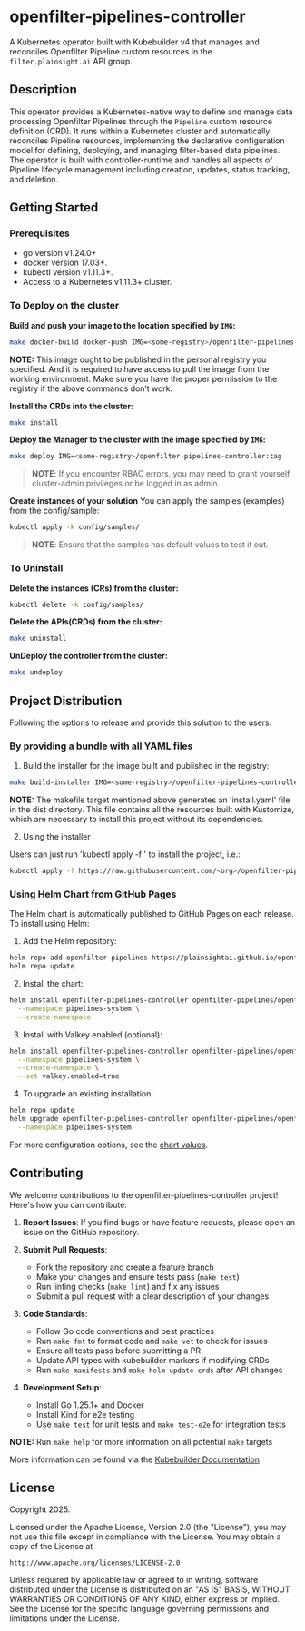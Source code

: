 # openfilter-pipelines-controller

A Kubernetes operator built with Kubebuilder v4 that manages and reconciles Openfilter Pipeline custom resources in the `filter.plainsight.ai` API group.

## Description

This operator provides a Kubernetes-native way to define and manage data processing Openfilter Pipelines through the `Pipeline` custom resource definition (CRD). It runs within a Kubernetes cluster and automatically reconciles Pipeline resources, implementing the declarative configuration model for defining, deploying, and managing filter-based data pipelines. The operator is built with controller-runtime and handles all aspects of Pipeline lifecycle management including creation, updates, status tracking, and deletion.

## Getting Started

### Prerequisites
- go version v1.24.0+
- docker version 17.03+.
- kubectl version v1.11.3+.
- Access to a Kubernetes v1.11.3+ cluster.

### To Deploy on the cluster
**Build and push your image to the location specified by `IMG`:**

```sh
make docker-build docker-push IMG=<some-registry>/openfilter-pipelines-controller:tag
```

**NOTE:** This image ought to be published in the personal registry you specified.
And it is required to have access to pull the image from the working environment.
Make sure you have the proper permission to the registry if the above commands don’t work.

**Install the CRDs into the cluster:**

```sh
make install
```

**Deploy the Manager to the cluster with the image specified by `IMG`:**

```sh
make deploy IMG=<some-registry>/openfilter-pipelines-controller:tag
```

> **NOTE**: If you encounter RBAC errors, you may need to grant yourself cluster-admin
privileges or be logged in as admin.

**Create instances of your solution**
You can apply the samples (examples) from the config/sample:

```sh
kubectl apply -k config/samples/
```

>**NOTE**: Ensure that the samples has default values to test it out.

### To Uninstall
**Delete the instances (CRs) from the cluster:**

```sh
kubectl delete -k config/samples/
```

**Delete the APIs(CRDs) from the cluster:**

```sh
make uninstall
```

**UnDeploy the controller from the cluster:**

```sh
make undeploy
```

## Project Distribution

Following the options to release and provide this solution to the users.

### By providing a bundle with all YAML files

1. Build the installer for the image built and published in the registry:

```sh
make build-installer IMG=<some-registry>/openfilter-pipelines-controller:tag
```

**NOTE:** The makefile target mentioned above generates an 'install.yaml'
file in the dist directory. This file contains all the resources built
with Kustomize, which are necessary to install this project without its
dependencies.

2. Using the installer

Users can just run 'kubectl apply -f <URL for YAML BUNDLE>' to install
the project, i.e.:

```sh
kubectl apply -f https://raw.githubusercontent.com/<org>/openfilter-pipelines-controller/<tag or branch>/dist/install.yaml
```

### Using Helm Chart from GitHub Pages

The Helm chart is automatically published to GitHub Pages on each release. To install using Helm:

1. Add the Helm repository:

```sh
helm repo add openfilter-pipelines https://plainsightai.github.io/openfilter-pipelines-controller
helm repo update
```

2. Install the chart:

```sh
helm install openfilter-pipelines-controller openfilter-pipelines/openfilter-pipelines-controller \
  --namespace pipelines-system \
  --create-namespace
```

3. Install with Valkey enabled (optional):

```sh
helm install openfilter-pipelines-controller openfilter-pipelines/openfilter-pipelines-controller \
  --namespace pipelines-system \
  --create-namespace \
  --set valkey.enabled=true
```

4. To upgrade an existing installation:

```sh
helm repo update
helm upgrade openfilter-pipelines-controller openfilter-pipelines/openfilter-pipelines-controller \
  --namespace pipelines-system
```

For more configuration options, see the [chart values](charts/openfilter-pipelines-controller/values.yaml).

## Contributing

We welcome contributions to the openfilter-pipelines-controller project! Here's how you can contribute:

1. **Report Issues**: If you find bugs or have feature requests, please open an issue on the GitHub repository.

2. **Submit Pull Requests**:
   - Fork the repository and create a feature branch
   - Make your changes and ensure tests pass (`make test`)
   - Run linting checks (`make lint`) and fix any issues
   - Submit a pull request with a clear description of your changes

3. **Code Standards**:
   - Follow Go code conventions and best practices
   - Run `make fmt` to format code and `make vet` to check for issues
   - Ensure all tests pass before submitting a PR
   - Update API types with kubebuilder markers if modifying CRDs
   - Run `make manifests` and `make helm-update-crds` after API changes

4. **Development Setup**:
   - Install Go 1.25.1+ and Docker
   - Install Kind for e2e testing
   - Use `make test` for unit tests and `make test-e2e` for integration tests

**NOTE:** Run `make help` for more information on all potential `make` targets

More information can be found via the [Kubebuilder Documentation](https://book.kubebuilder.io/introduction.html)

## License

Copyright 2025.

Licensed under the Apache License, Version 2.0 (the "License");
you may not use this file except in compliance with the License.
You may obtain a copy of the License at

    http://www.apache.org/licenses/LICENSE-2.0

Unless required by applicable law or agreed to in writing, software
distributed under the License is distributed on an "AS IS" BASIS,
WITHOUT WARRANTIES OR CONDITIONS OF ANY KIND, either express or implied.
See the License for the specific language governing permissions and
limitations under the License.
